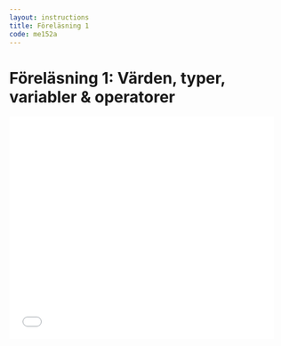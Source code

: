 ```yaml
---
layout: instructions
title: Föreläsning 1
code: me152a
---
```


# Föreläsning 1: Värden, typer, variabler & operatorer

<div class="video">
    <iframe src="//www.slideshare.net/slideshow/embed_code/43616024" width="476" height="400" frameborder="0" marginwidth="0" marginheight="0" scrolling="no"></iframe>
</div>
